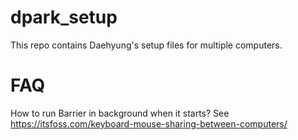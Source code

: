 # dpark_setup
This repo contains Daehyung's setup files for multiple computers.



# FAQ
How to run Barrier in background when it starts?
See https://itsfoss.com/keyboard-mouse-sharing-between-computers/


